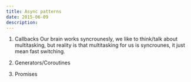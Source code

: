 ```yaml
---
title: Async patterns
date: 2015-06-09
description:
---
```


1. Callbacks
Our brain works syncrounesly, we like to think/talk about multitasking, but reality
is that multitasking for us is syncrounes, it just mean fast switching.


2. Generators/Coroutines
3. Promises
